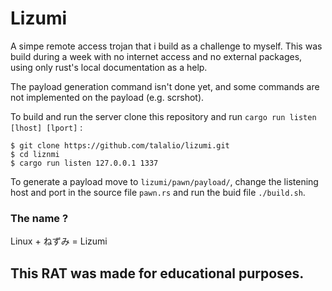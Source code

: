 
# Lizumi

A simpe remote access trojan that i build as a challenge to myself. This was build during a 
week with no internet access and no external packages, using only rust's local documentation 
as a help.

The payload generation command isn't done yet, and some commands are not implemented on the payload (e.g. scrshot).

To build and run the server clone this repository and run `cargo run listen [lhost] [lport]` :

```shell
$ git clone https://github.com/talalio/lizumi.git
$ cd liznmi
$ cargo run listen 127.0.0.1 1337
```

To generate a payload move to `lizumi/pawn/payload/`, change the listening host and port in the source file `pawn.rs` and run
the buid file `./build.sh`.


### The name ?

Linux + ねずみ = Lizumi


## This RAT was made for educational purposes.